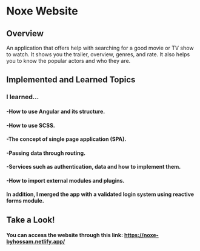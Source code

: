 # Noxe Website

## Overview
An application that offers help with searching for a good movie or TV show to watch. It shows you the trailer, overview, genres, and rate. It also helps you to know the popular actors and who they are.

## Implemented and Learned Topics

### I learned...

#### -How to use Angular and its structure.
#### -How to use SCSS.
#### -The concept of single page application (SPA).
#### -Passing data through routing.
#### -Services such as authentication, data and how to implement them.
#### -How to import external modules and plugins. 
#### In addition, I merged the app with a validated login system using reactive forms module.

## Take a Look!
#### You can access the website through this link: https://noxe-byhossam.netlify.app/
